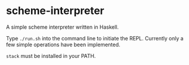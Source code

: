 # scheme-interpreter
A simple scheme interpreter written in Haskell.

Type `./run.sh` into the command line to initiate the REPL. Currently only a few simple operations have been implemented.

`stack` must be installed in your PATH.
